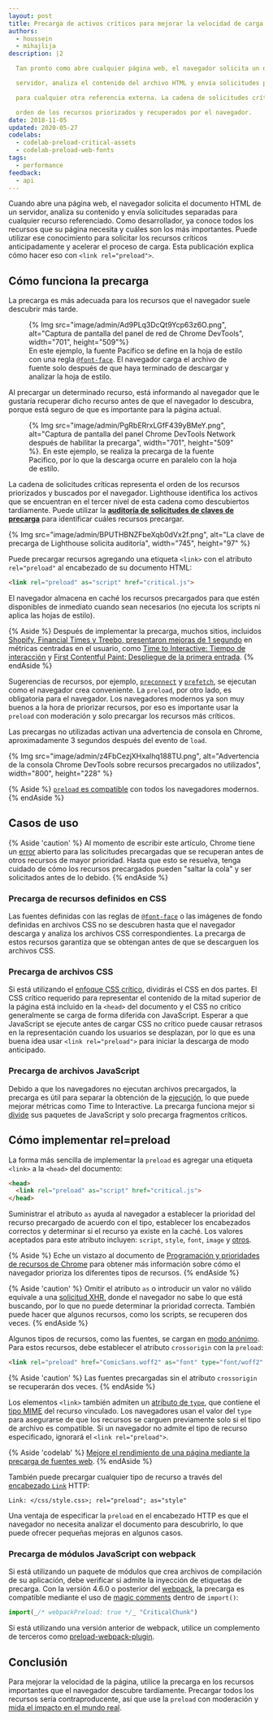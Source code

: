 ```yaml
---
layout: post
title: Precarga de activos críticos para mejorar la velocidad de carga
authors:
  - houssein
  - mihajlija
description: |2

  Tan pronto como abre cualquier página web, el navegador solicita un documento HTML de un

  servidor, analiza el contenido del archivo HTML y envía solicitudes por separado

  para cualquier otra referencia externa. La cadena de solicitudes críticas representa la

  orden de los recursos priorizados y recuperados por el navegador.
date: 2018-11-05
updated: 2020-05-27
codelabs:
  - codelab-preload-critical-assets
  - codelab-preload-web-fonts
tags:
  - performance
feedback:
  - api
---
```


Cuando abre una página web, el navegador solicita el documento HTML de un servidor, analiza su contenido y envía solicitudes separadas para cualquier recurso referenciado. Como desarrollador, ya conoce todos los recursos que su página necesita y cuáles son los más importantes. Puede utilizar ese conocimiento para solicitar los recursos críticos anticipadamente y acelerar el proceso de carga. Esta publicación explica cómo hacer eso con `<link rel="preload">`.

## Cómo funciona la precarga

La precarga es más adecuada para los recursos que el navegador suele descubrir más tarde.

<figure>{% Img src="image/admin/Ad9PLq3DcQt9Ycp63z6O.png", alt="Captura de pantalla del panel de red de Chrome DevTools", width="701", height="509"%}<figcaption> En este ejemplo, la fuente Pacifico se define en la hoja de estilo con una regla <a href="/reduce-webfont-size/#defining-a-font-family-with-@font-face)"><code>@font-face</code></a>. El navegador carga el archivo de fuente solo después de que haya terminado de descargar y analizar la hoja de estilo.</figcaption></figure>

Al precargar un determinado recurso, está informando al navegador que le gustaría recuperar dicho recurso antes de que el navegador lo descubra, porque está seguro de que es importante para la página actual.

<figure>{% Img src="image/admin/PgRbERrxLGfF439yBMeY.png", alt="Captura de pantalla del panel Chrome DevTools Network después de habilitar la precarga", width="701", height="509" %}. En este ejemplo, se realiza la precarga de la fuente Pacifico, por lo que la descarga ocurre en paralelo con la hoja de estilo.</figure>

La cadena de solicitudes críticas representa el orden de los recursos priorizados y buscados por el navegador. Lighthouse identifica los activos que se encuentran en el tercer nivel de esta cadena como descubiertos tardíamente. Puede utilizar la [**auditoría de solicitudes de claves de precarga**](https://developer.chrome.com/docs/lighthouse/performance/uses-rel-preload/) para identificar cuáles recursos precargar.

{% Img src="image/admin/BPUTHBNZFbeXqb0dVx2f.png", alt="La clave de precarga de Lighthouse solicita auditoría", width="745", height="97" %}

Puede precargar recursos agregando una etiqueta `<link>` con el atributo `rel="preload"` al encabezado de su documento HTML:

```html
<link rel="preload" as="script" href="critical.js">
```

El navegador almacena en caché los recursos precargados para que estén disponibles de inmediato cuando sean necesarios (no ejecuta los scripts ni aplica las hojas de estilo).

{% Aside %} Después de implementar la precarga, muchos sitios, incluidos [Shopify, Financial Times y Treebo, presentaron mejoras de 1 segundo](https://medium.com/reloading/preload-prefetch-and-priorities-in-chrome-776165961bbf) en métricas centradas en el usuario, como [Time to Interactive: Tiempo de interacción](/tti/) y [First Contentful Paint: Despliegue de la primera entrada](/fcp/). {% endAside %}

Sugerencias de recursos, por ejemplo, [`preconnect`](/preconnect-and-dns-prefetch) y [`prefetch`](/link-prefetch), se ejecutan como el navegador crea conveniente. La `preload`, por otro lado, es obligatoria para el navegador. Los navegadores modernos ya son muy buenos a la hora de priorizar recursos, por eso es importante usar la `preload` con moderación y solo precargar los recursos más críticos.

Las precargas no utilizadas activan una advertencia de consola en Chrome, aproximadamente 3 segundos después del evento de `load`.

{% Img src="image/admin/z4FbCezjXHxaIhq188TU.png", alt="Advertencia de la consola Chrome DevTools sobre recursos precargados no utilizados", width="800", height="228" %}

{% Aside %} [`preload` es compatible](https://developer.mozilla.org/docs/Web/HTML/Preloading_content#Browser_compatibility) con todos los navegadores modernos. {% endAside %}

## Casos de uso

{% Aside 'caution' %} Al momento de escribir este artículo, Chrome tiene un [error](https://bugs.chromium.org/p/chromium/issues/detail?id=788757) abierto para las solicitudes precargadas que se recuperan antes de otros recursos de mayor prioridad. Hasta que esto se resuelva, tenga cuidado de cómo los recursos precargados pueden "saltar la cola" y ser solicitados antes de lo debido. {% endAside %}

### Precarga de recursos definidos en CSS

Las fuentes definidas con las reglas de [`@font-face`](/reduce-webfont-size/#defining-a-font-family-with-@font-face) o las imágenes de fondo definidas en archivos CSS no se descubren hasta que el navegador descarga y analiza los archivos CSS correspondientes. La precarga de estos recursos garantiza que se obtengan antes de que se descarguen los archivos CSS.

### Precarga de archivos CSS

Si está utilizando el [enfoque CSS crítico](/extract-critical-css), dividirás el CSS en dos partes. El CSS crítico requerido para representar el contenido de la mitad superior de la página está incluido en la `<head>` del documento y el CSS no crítico generalmente se carga de forma diferida con JavaScript. Esperar a que JavaScript se ejecute antes de cargar CSS no crítico puede causar retrasos en la representación cuando los usuarios se desplazan, por lo que es una buena idea usar `<link rel="preload">` para iniciar la descarga de modo anticipado.

### Precarga de archivos JavaScript

Debido a que los navegadores no ejecutan archivos precargados, la precarga es útil para separar la obtención de la [ejecución](https://developer.chrome.com/docs/lighthouse/performance/bootup-time/), lo que puede mejorar métricas como Time to Interactive. La precarga funciona mejor si [divide](/reduce-javascript-payloads-with-code-splitting) sus paquetes de JavaScript y solo precarga fragmentos críticos.

## Cómo implementar rel=preload

La forma más sencilla de implementar la `preload` es agregar una etiqueta `<link>` a la `<head>` del documento:

```html
<head>
  <link rel="preload" as="script" href="critical.js">
</head>
```

Suministrar el atributo `as` ayuda al navegador a establecer la prioridad del recurso precargado de acuerdo con el tipo, establecer los encabezados correctos y determinar si el recurso ya existe en la caché. Los valores aceptados para este atributo incluyen: `script`, `style`, `font`, `image` y [otros](https://developer.mozilla.org/docs/Web/HTML/Element/link#Attributes).

{% Aside %} Eche un vistazo al documento  de [Programación y prioridades de recursos de Chrome](https://docs.google.com/document/d/1bCDuq9H1ih9iNjgzyAL0gpwNFiEP4TZS-YLRp_RuMlc/edit) para obtener más información sobre cómo el navegador prioriza los diferentes tipos de recursos. {% endAside %}

{% Aside 'caution' %} Omitir el atributo `as` o introducir un valor no válido equivale a una [solicitud XHR,](https://developer.mozilla.org/docs/Web/API/XMLHttpRequest) donde el navegador no sabe lo que está buscando, por lo que no puede determinar la prioridad correcta. También puede hacer que algunos recursos, como los scripts, se recuperen dos veces. {% endAside %}

Algunos tipos de recursos, como las fuentes, se cargan en [modo anónimo](https://www.w3.org/TR/css-fonts-3/#font-fetching-requirements). Para estos recursos, debe establecer el atributo `crossorigin` con la `preload`:

```html
<link rel="preload" href="ComicSans.woff2" as="font" type="font/woff2" crossorigin>
```

{% Aside 'caution' %} Las fuentes precargadas sin el atributo `crossorigin` se recuperarán dos veces. {% endAside %}

Los elementos `<link>` también admiten un [atributo de `type`](https://developer.mozilla.org/docs/Web/HTML/Element/link#attr-type), que contiene el [tipo MIME](https://developer.mozilla.org/docs/Web/HTTP/Basics_of_HTTP/MIME_types) del recurso vinculado. Los navegadores usan el valor del `type` para asegurarse de que los recursos se carguen previamente solo si el tipo de archivo es compatible. Si un navegador no admite el tipo de recurso especificado, ignorará el `<link rel="preload">`.

{% Aside 'codelab' %} [Mejore el rendimiento de una página mediante la precarga de fuentes web](/codelab-preload-web-fonts). {% endAside %}

También puede precargar cualquier tipo de recurso a través del [encabezado `Link`](https://developer.mozilla.org/docs/Web/HTTP/Headers/Link) HTTP:

`Link: </css/style.css>; rel="preload"; as="style"`

Una ventaja de especificar la `preload` en el encabezado HTTP es que el navegador no necesita analizar el documento para descubrirlo, lo que puede ofrecer pequeñas mejoras en algunos casos.

### Precarga de módulos JavaScript con webpack

Si está utilizando un paquete de módulos que crea archivos de compilación de su aplicación, debe verificar si admite la inyección de etiquetas de precarga. Con la versión 4.6.0 o posterior del [webpack](https://webpack.js.org/), la precarga es compatible mediante el uso de [magic comments](https://webpack.js.org/api/module-methods/#magic-comments) dentro de `import()`:

```js
import(_/* webpackPreload: true */_ "CriticalChunk")
```

Si está utilizando una versión anterior de webpack, utilice un complemento de terceros como [preload-webpack-plugin](https://github.com/GoogleChromeLabs/preload-webpack-plugin).

## Conclusión

Para mejorar la velocidad de la página, utilice la precarga en los recursos importantes que el navegador descubre tardíamente. Precargar todos los recursos sería contraproducente, así que use la `preload` con moderación y [mida el impacto en el mundo real](/fast#measure-performance-in-the-field).
